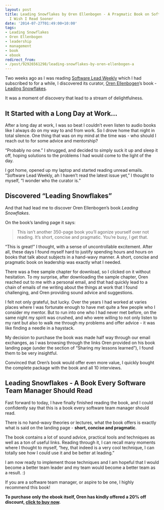 ```yaml
---
layout: post
title: Leading Snowflakes by Oren Ellenbogen - A Pragmatic Book on Software Team Leadership
  I Wish I Read Sooner
date: '2014-07-27T01:49:00+10:00'
tags:
- Leading Snowflakes
- Oren Ellenbogen
- leadership
- management
- book
- ebook
redirect_from:
- /post/92926561298/leading-snowflakes-by-oren-ellenbogen-a
---
```

Two weeks ago as I was reading [Software Lead Weekly](http://softwareleadweekly.com/) which I had subscribed to for a while, I discovered its curator, [Oren Ellenbogen](http://lnbogen.com/)’s book - [Leading Snowflakes](http://leadingsnowflakes.com/).

It was a moment of discovery that lead to a stream of delightfulness.

## It Started with a Long Day at Work…

After a long day at work, I was so beat I couldn’t even listen to audio books like I always do on my way to and from work. So I drove home that night in total silence. One thing that was on my mind at the time was - who should I reach out to for some advice and mentorship?


“Probably no one.” I shrugged, and decided to simply suck it up and sleep it off, hoping solutions to the problems I had would come to the light of the day.

I got home, opened up my laptop and started reading unread emails. “Software Lead Weekly, ah I haven’t read the latest issue yet,” I thought to myself, “I wonder who the curator is.”

## Discovered “Leading Snowflakes”

And that had lead me to discover Oren Ellenbogen’s book _Leading Snowflakes_.

On the book’s landing page it says:

> This isn’t another 350-page book you’ll agonize yourself over not reading. It’s short, concise and pragmatic. You’re busy, I get that.

“This is great!” I thought, with a sense of uncontrollable excitement. After all, these days I found myself hard to justify spending hours and hours on books that talk about subjects in a hand-wavy manner. A short, concise and pragmatic book on leadership was exactly what I needed.

There was a free sample chapter for download, so I clicked on it without hesitation. To my surprise, after downloading the sample chapter, Oren reached out to me with a personal email, and that had quickly lead to a chain of emails of me writing about the things at work that I found challenging, and Oren providing sound advice and suggestions.

I felt not only grateful, but lucky. Over the years I had worked at varies places where I was fortunate enough to have met quite a few people who I consider my mentor. But to run into one who I had never met before, on the same night my spirit was crushed, and who were willing to not only listen to my rant but also to walk me through my problems and offer advice - it was like finding a needle in a haystack.

My decision to purchase the book was made half way through our email exchanges, as I was browsing through the links Oren provided on his book landing page (under the section of “Sharing my lessons learned”), I found them to be very insightful.

Convinced that Oren’s book would offer even more value, I quickly bought the complete package with the book and all 10 interviews.

## Leading Snowflakes - A Book Every Software Team Manager Should Read

Fast forward to today, I have finally finished reading the book, and I could confidently say that this is a book every software team manager should read.

There is no hand-wavy theories or lectures, what the book offers is exactly what is said on the landing page - **short, concise and pragmatic**.

The book contains a lot of sound advice, practical tools and techniques as well as a ton of useful links. Reading through it, I can recall many moments where I thought to myself, “hey, that indeed is a very cool technique, I can totally see how I could use it and be better at leading.”

I am now ready to implement those techniques and I am hopeful that I would become a better team leader and my team would become a better team as a result. :)

If you are a software team manager, or aspire to be one, I highly recommend this book!

**To purchase only the ebook itself, Oren has kindly offered a 20% off discount, [click to buy now](https://gumroad.com/l/engineeringmanager/FredWu).**

